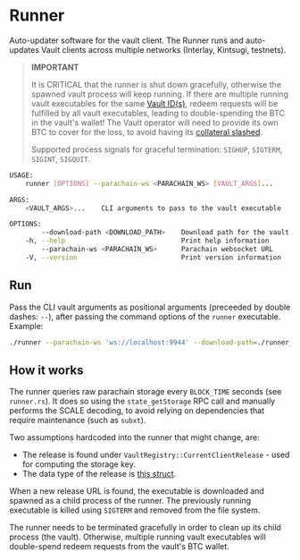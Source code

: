 # Runner

Auto-updater software for the vault client. The Runner runs and auto-updates Vault clients across multiple networks (Interlay, Kintsugi,
testnets).

> **IMPORTANT**
> 
> It is CRITICAL that the runner is shut down gracefully, otherwise the spawned vault process will keep running. If there are multiple running vault executables for the same [Vault ID(s)](https://docs.interlay.io/#/vault/overview?id=multi-collateral-system), redeem requests will be fulfilled by all vault executables, leading to double-spending the BTC in the vault's wallet! The Vault operator will need to provide its own BTC to cover for the loss, to avoid having its [collateral slashed](https://docs.interlay.io/#/guides/bridge?id=_4-optional-retry-or-reimburse-your-request).
> 
> Supported process signals for graceful termination: `SIGHUP`, `SIGTERM`, `SIGINT`, `SIGQUIT`.


```bash
USAGE:
    runner [OPTIONS] --parachain-ws <PARACHAIN_WS> [VAULT_ARGS]...

ARGS:
    <VAULT_ARGS>...    CLI arguments to pass to the vault executable

OPTIONS:
        --download-path <DOWNLOAD_PATH>    Download path for the vault executable [default: .]
    -h, --help                             Print help information
        --parachain-ws <PARACHAIN_WS>      Parachain websocket URL
    -V, --version                          Print version information
```

## Run
Pass the CLI vault arguments as positional arguments (preceeded by double dashes: `--`), after passing the command options of the `runner` executable. Example:
```bash
./runner --parachain-ws 'ws://localhost:9944' --download-path=./runner_tmp_dir -- --bitcoin-rpc-url 'http://localhost:18443' --bitcoin-rpc-user rpcuser --bitcoin-rpc-pass rpcpassword --keyfile keyfile.json --keyname 0xa81f76187f1e5d2059f67439c4242a92a5cd66a409579db73f156c6e2aae5102 --faucet-url 'http://localhost:3033' --auto-register=KSM=faucet --btc-parachain-url 'ws://localhost:9944'
```

## How it works
The runner queries raw parachain storage every `BLOCK_TIME` seconds (see `runner.rs`). It does so using the `state_getStorage` RPC call and manually performs the SCALE decoding, to avoid relying on dependencies that require maintenance (such as `subxt`). 

Two assumptions hardcoded into the runner that might change, are:
- The release is found under `VaultRegistry::CurrentClientRelease` - used for computing the storage key.
- The data type of the release is [this struct](https://github.com/interlay/interbtc-clients/blob/b74d1c0c1426f0b481cf90b9a783df69fe54a614/runner/src/runner.rs#L73).

When a new release URL is found, the executable is downloaded and spawned as a child process of the runner. The previously running executable is killed using `SIGTERM` and removed from the file system.

The runner needs to be terminated gracefully in order to clean up its child process (the vault). Otherwise, multiple running vault executables will double-spend redeem requests from the vault's BTC wallet.
